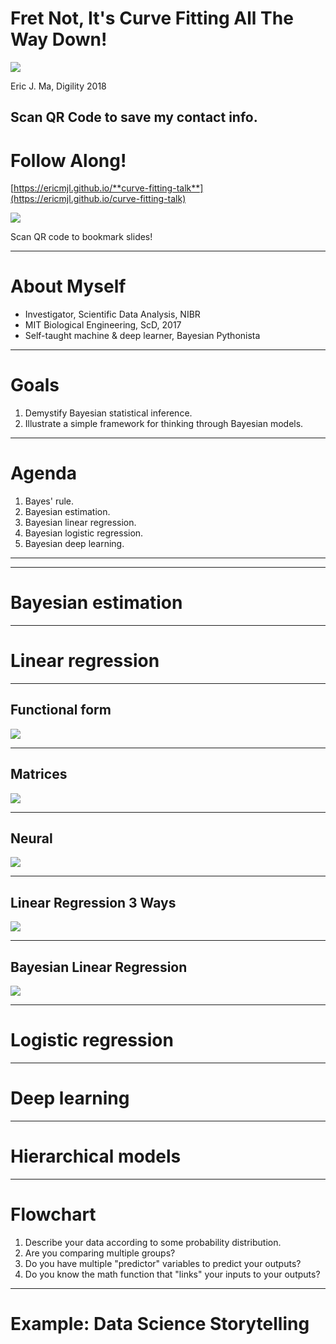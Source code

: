 # Fret Not, It's Curve Fitting All The Way Down!

![](./images/ericmjl.png) <!-- .element width="20%" align="left" -->

Eric J. Ma, Digility 2018 <!-- .element align="right" -->

Scan QR Code to save my contact info. <!-- .element align="right" -->
---

# Follow Along!

[https://ericmjl.github.io/**curve-fitting-talk**](https://ericmjl.github.io/curve-fitting-talk)

![](./images/talk.png) <!-- .element width="30%" -->

Scan QR code to bookmark slides!

---

# About Myself

- Investigator, Scientific Data Analysis, NIBR <!-- .element: class="fragment" -->
- MIT Biological Engineering, ScD, 2017 <!-- .element: class="fragment" -->
- Self-taught machine & deep learner, Bayesian Pythonista <!-- .element: class="fragment" -->

---

# Goals

1. Demystify Bayesian statistical inference. <!-- .element: class="fragment" -->
1. Illustrate a simple framework for thinking through Bayesian models. <!-- .element: class="fragment" -->

----

# Agenda

1. Bayes' rule. <!-- .element: class="fragment" -->
1. Bayesian estimation. <!-- .element: class="fragment" -->
1. Bayesian linear regression. <!-- .element: class="fragment" -->
1. Bayesian logistic regression. <!-- .element: class="fragment" -->
1. Bayesian deep learning. <!-- .element: class="fragment" -->

---

<!-- .slide: data-background="images/bayes-rule-neon-sign.jpg" -->

---

# Bayesian estimation

---

# Linear regression

----

## Functional form

![](./images/linreg.tex.png) <!-- .element border="none" -->

----

## Matrices

![](./images/linreg-matrices.png) <!-- .element border=none  -->

----

## Neural

![](./images/linreg-neural.png) <!-- .element height="50%" width="50%" border=none -->


----

## Linear Regression 3 Ways

![](./images/linreg-all.png)


----

## Bayesian Linear Regression


![](./images/linreg-estimates.png) <!-- .element width="80%" class="fragment" -->


---

# Logistic regression


---

# Deep learning


---

# Hierarchical models

---

# Flowchart

1. Describe your data according to some probability distribution. <!-- .element: class="fragment" -->
1. Are you comparing multiple groups? <!-- .element: class="fragment" -->
1. Do you have multiple "predictor" variables to predict your outputs? <!-- .element: class="fragment" -->
1. Do you know the math function that "links" your inputs to your outputs? <!-- .element: class="fragment" -->

---

# Example: Data Science Storytelling

<!-- Core idea: we have darwin's finches, use Bayesian hierarchical modelling to write a model that estimates Finch beak dimensions (both wing and beak), and then use QR codes to display this information. -->
